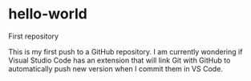 # hello-world
First repository

This is my first push to a GitHub repository. I am currently wondering if Visual Studio Code has an extension that will link Git with GitHub to automatically push new version when I commit them in VS Code.
